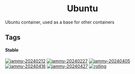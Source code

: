 <!---
NOTE: AUTO-GENERATED FILE
to edit this file, instead edit its template at: ./github/scripts/templates/container/README.md.j2
-->
<div align="center">

# Ubuntu

</div>

Ubuntu container, used as a base for other containers

## Tags

#### Stable



[![jammy-20240212](https://img.shields.io/badge/jammy--20240212-blue?style=flat-square)](https://github.com/kflix-tv/containers/pkgs/container/ubuntu/186048575?tag=jammy-20240212)
 [![jammy-20240227](https://img.shields.io/badge/jammy--20240227-blue?style=flat-square)](https://github.com/kflix-tv/containers/pkgs/container/ubuntu/192950042?tag=jammy-20240227)
 [![jammy-20240405](https://img.shields.io/badge/jammy--20240405-blue?style=flat-square)](https://github.com/kflix-tv/containers/pkgs/container/ubuntu/204134021?tag=jammy-20240405)
 [![jammy-20240416](https://img.shields.io/badge/jammy--20240416-blue?style=flat-square)](https://github.com/kflix-tv/containers/pkgs/container/ubuntu/208651564?tag=jammy-20240416)
 [![jammy-20240427](https://img.shields.io/badge/jammy--20240427-blue?style=flat-square)](https://github.com/kflix-tv/containers/pkgs/container/ubuntu/211029161?tag=jammy-20240427)
 [![rolling](https://img.shields.io/badge/rolling-green?style=flat-square)](https://github.com/kflix-tv/containers/pkgs/container/ubuntu/211029161?tag=rolling)
